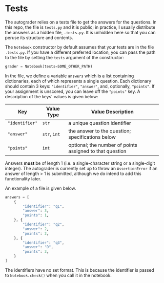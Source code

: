 # Tests

The autograder relies on a tests file to get the answers for the questions. In this repo, the file is `tests.py` and it is public; in practice, I usually distribute the answers as a hidden file, `.tests.py`. It is unhidden here so that you can peruse its structure and contents.

The `Notebook` constructor by default assumes that your tests are in the file `.tests.py`. If you have a different preferred location, you can pass the path to the file by setting the `tests` argument of the constructor:

```python
grader = Notebook(tests=SOME_OTHER_PATH)
```

In the file, we define a variable `answers` which is a list containing dictionaries, each of which represents a single question. Each dictionary should contain 3 keys: `"identifier"`, `"answer"`, and, optionally, `"points"`. If your assignment is unscored, you can leave off the `"points"` key. A description of the keys' values is given below:

| Key | Value Type | Value Description |
|-----|-----|-----|
| `"identifier"` | `str` | a unique question identifier |
| `"answer"` | `str`, `int` | the answer to the question; specifications below |
| `"points"` | `int` | optional; the number of points assigned to that question |

Answers **must** be of length 1 (i.e. a single-character string or a single-digit integer). The autograder is currently set up to throw an `AssertionError` if an answer of length > 1 is submitted, although we do intend to add this functionality later.

An example of a file is given below.

```python
answers = [
	{
		"identifier": "q1",
		"answer": 3,
		"points": 1,
	}, {
		"identifier": "q2",
		"answer": 2,
		"points": 2,
	}, {
		"identifier": "q3",
		"answer": "D",
		"points": 3,
	}
]
```

The identifiers have no set format. This is because the identifier is passed to `Notebook.check()` when you call it in the notebook.